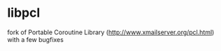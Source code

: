 # libpcl
fork of Portable Coroutine Library (http://www.xmailserver.org/pcl.html) with a few bugfixes
